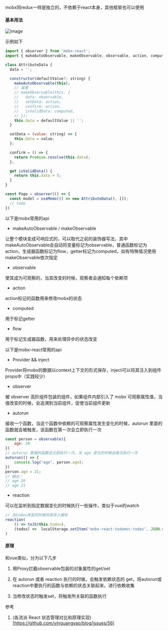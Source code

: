 mobx同redux一样是独立的，不依赖于react本身，其他框架也可以使用

#### 基本用法

![image](https://cn.mobx.js.org/flow.png)

示例如下

```js
import { observer } from 'mobx-react';
import { makeAutoObservable, makeObservable, observable, action, computed, flow } from 'mobx';

class AttributeData {
  data = '';

  constructor(defaultValue?: string) {
    makeAutoObservable(this);
    // 或者
    // makeObservable(this, {
    //   data: observable,
    //   setData: action,
    //   confirm: action,
    //   isValidData: computed,
    // });
    this.data = defaultValue || '';
  }

  setData = (value: string) => {
    this.data = value;
  };

  confirm = () => {
    return Promise.resolve(this.data);
  };

  get isValidData() {
    return this.data > 5;
  }
}

const Page = observer(() => {
  const model = useMemo(() => new AttributeData(), []);
  // todo
})
```

以下是mobx常用的api

- makeAutoObservable / makeObservable

让整个模块变成可响应式的，可以取代之前的装饰器写法，其中makeAutoObservable会自动将变量标记为observable，普通函数标记为action，生成器函数标记为flow，getter标记为computed，如有特殊情况使用makeObservable依次指定

- observable

使其成为可观察的，当其改变的时候，观察者会通知每个依赖项

- action

action标记的函数用来修改mobx的状态

- computed

用于标记getter

- flow

用于标记生成器函数，用来处理异步的状态改变

以下是mobx-react常用的api

- Provider && inject

Provider将mobx的数据以context上下文的形式保存，inject可以将其注入到组件props中（实践较少）

- observer

被 observer 高阶组件包装的组件，如果组件内部引入了 mobx 可观察属性值，当值改变的时候，会追溯到当前组件，促使当前组件更新

- autorun

接收一个函数，当这个函数中依赖的可观察属性发生变化的时候，autorun 里面的函数就会被触发，该函数在第一次会立即执行一次

```js
const person = observable({
    age: 20
}) 
// autorun 里面的函数会立即执行一次，当 age 变化的时候会再次执行一次
autorun(() => {
    console.log("age", person.age);
})
person.age = 21;
// 输出：
// age 20
// age 21
```

- reaction

可以在监听到指定数据变化的时候执行一些操作，类似于vue的watch

```js
// 当todos改变的时候将其存入缓存
reaction(
    () => toJS(this.todos),
    (todos) =>  localStorage.setItem('mobx-react-todomvc-todos', JSON.stringify({ todos }))
)
```

#### 原理

和vue类似，分为以下几步

1. 用Proxy拦截observable包装的对象属性的get/set

2. 在 autorun 或者 reaction 执行的时候，会触发依赖状态的 get，将autorun或reaction中要执行的函数与依赖的状态关联起来，进行依赖收集

3. 当修改状态时触发set，将触发所关联的函数执行

参考
1. (各流派 React 状态管理对比和原理实现)[https://github.com/yinguangyao/blog/issues/56]